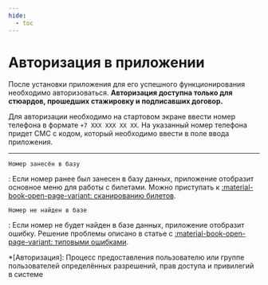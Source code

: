```yaml
---
hide:
  - toc
---
```


# Авторизация в приложении

После установки приложения для его успешного функционирования необходимо авторизоваться. **Авторизация доступна только для стюардов, прошедших стажировку и подписавших договор.**

Для авторизации необходимо на стартовом экране ввести номер телефона в формате `+7 XXX XXX XX XX`. На указанный номер телефона придет СМС с кодом, который необходимо ввести в поле ввода приложения. 

---

`Номер занесён в базу`

:   Если номер ранее был занесен в базу данных, приложение отобразит основное меню для работы с билетами. Можно приступать к 
    [:material-book-open-page-variant: сканированию билетов](tickets.md). 

`Номер не найден в базе`

:   Если номер не будет найден в базе данных, приложение отобразит ошибку. Решение проблемы описано в статье с 
    [:material-book-open-page-variant: типовыми ошибками](errors.md).
    
*[Авторизация]: Процесс предоставления пользователю или группе пользователей определённых разрешений, прав доступа и привилегий в системе
